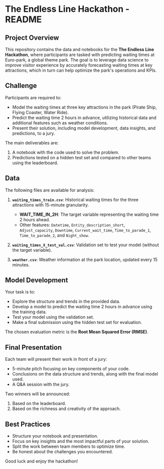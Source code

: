 # The Endless Line Hackathon - README

## Project Overview

This repository contains the data and notebooks for the **The Endless Line Hackathon**, where participants are tasked with predicting waiting times at Euro-park, a global theme park. The goal is to leverage data science to improve visitor experience by accurately forecasting waiting times at key attractions, which in turn can help optimize the park's operations and KPIs.

## Challenge

Participants are required to:
- Model the waiting times at three key attractions in the park (Pirate Ship, Flying Coaster, Water Ride).
- Predict the waiting time 2 hours in advance, utilizing historical data and additional features such as weather conditions.
- Present their solution, including model development, data insights, and predictions, to a jury.

The main deliverables are:
1. A notebook with the code used to solve the problem.
2. Predictions tested on a hidden test set and compared to other teams using the leaderboard.

## Data

The following files are available for analysis:

1. **`waiting_times_train.csv`**: Historical waiting times for the three attractions with 15-minute granularity.
   - **WAIT_TIME_IN_2H**: The target variable representing the waiting time 2 hours ahead.
   - Other features: `Datetime`, `Entity_description_short`, `Adjust_capacity`, `Downtime`, `Current_wait_time`, `Time_to_parade_1`, `Time_to_parade_2`, and `Night_show`.

2. **`waiting_times_X_test_val.csv`**: Validation set to test your model (without the target variable).

3. **`weather.csv`**: Weather information at the park location, updated every 15 minutes.

## Model Development

Your task is to:
- Explore the structure and trends in the provided data.
- Develop a model to predict the waiting time 2 hours in advance using the training data.
- Test your model using the validation set.
- Make a final submission using the hidden test set for evaluation.

The chosen evaluation metric is the **Root Mean Squared Error (RMSE)**.

## Final Presentation

Each team will present their work in front of a jury:
- 5-minute pitch focusing on key components of your code.
- Conclusions on the data structure and trends, along with the final model used.
- A Q&A session with the jury.

Two winners will be announced:
1. Based on the leaderboard.
2. Based on the richness and creativity of the approach.

## Best Practices

- Structure your notebook and presentation.
- Focus on key insights and the most impactful parts of your solution.
- Split the work between team members to optimize time.
- Be honest about the challenges you encountered.

Good luck and enjoy the hackathon!
